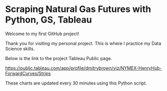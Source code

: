 # Scraping Natural Gas Futures with Python, GS, Tableau
 
Welcome to my first GitHub project!

Thank you for visiting my personal project. This is where I practice my Data Science skills. 

Below is the link to the project Tableau Public page. 

https://public.tableau.com/app/profile/dmitrybrown/viz/NYMEX-HenryHub-ForwardCurves/Strips

These charts are updated every 30 minutes using this Python script. 

